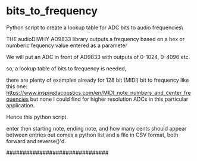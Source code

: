 # bits_to_frequency
Python script to create a lookup table for ADC bits to audio frequencies\

 
 
 THE audioDIWHY AD9833 library outputs a frequency based on
a hex or numberic fequency value entered as a parameter

We will put an ADC in front of AD9833 with outputs of 0-1024, 0-4096 etc.

so, a lookup table of bits to frequency is needed,

there are plenty of examples already for 128 bit (MIDI) bit to frequency
like this one: https://www.inspiredacoustics.com/en/MIDI_note_numbers_and_center_frequencies
but none I could find for higher resolution ADCs in this particular application.

Hence this python script.

enter then starting note, ending note, and how many cents should appear between entries
out comes a python list and a file in CSV format, both forward and reverse()'d.


###############################

